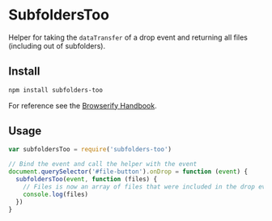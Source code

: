 # SubfoldersToo

Helper for taking the `dataTransfer` of a drop event and returning all files (including out of subfolders).

## Install

```sh
npm install subfolders-too
```

For reference see the [Browserify Handbook](https://github.com/substack/browserify-handbook#how-node_modules-works).

## Usage

```js
var subfoldersToo = require('subfolders-too')

// Bind the event and call the helper with the event
document.querySelector('#file-button').onDrop = function (event) {
  subfoldersToo(event, function (files) {
    // Files is now an array of files that were included in the drop event
    console.log(files)
  })
}
```
